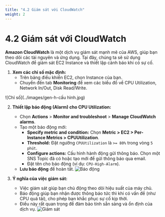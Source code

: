 ```yaml
---
title: "4.2 Giám sát với CloudWatch"
weight: 2
---
```


# 4.2 Giám sát với CloudWatch

**Amazon CloudWatch** là một dịch vụ giám sát mạnh mẽ của AWS, giúp bạn theo dõi các tài nguyên và ứng dụng. Tại đây, chúng ta sẽ sử dụng CloudWatch để giám sát EC2 Instance và thiết lập cảnh báo khi có sự cố.

1.  **Xem các chỉ số mặc định:**
    * Trên bảng điều khiển EC2, chọn Instance của bạn.
    * Chuyển đến tab **Monitoring** để xem các biểu đồ về CPU Utilization, Network In/Out, Disk Read/Write.
    
![Chỉ số](../images/gen-h-cấu hình.jpg)

2.  **Thiết lập báo động (Alarm) cho CPU Utilization:**
    * Chọn **Actions** > **Monitor and troubleshoot** > **Manage CloudWatch alarms**.
    * Tạo một báo động mới:
        * **Specify metric and condition:** Chọn **Metric > EC2 > Per-Instance Metrics > CPUUtilization**.
        * **Threshold:** Đặt ngưỡng `CPUUtilization` là `>= 80%` trong vòng `5 phút`.
        * **Configure actions:** Cấu hình hành động gửi thông báo. Chọn một SNS Topic đã có hoặc tạo mới để gửi thông báo qua email.
        * Đặt tên cho báo động (ví dụ: `CPU-High-Alarm`).
    * **Lưu báo động** để hoàn tất.
![Báo động](../images/gen-n-mail.jpg)

3.  **Ý nghĩa của việc giám sát:**
    * Việc giám sát giúp bạn chủ động theo dõi hiệu suất của máy chủ.
    * Báo động giúp bạn nhận được thông báo tức thì khi có vấn đề (như CPU quá tải), cho phép bạn khắc phục sự cố kịp thời.
    * Điều này rất quan trọng để đảm bảo tính sẵn sàng và ổn định của dịch vụ.
![Giám sát](../images/gen-n-quytac.jpg)

